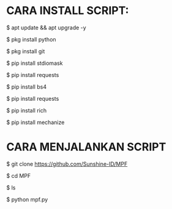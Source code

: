 # CARA INSTALL SCRIPT:
$ apt update && apt upgrade -y

$ pkg install python

$ pkg install git

$ pip install stdiomask

$ pip install requests

$ pip install bs4

$ pip install requests

$ pip install rich

$ pip install mechanize

# CARA MENJALANKAN SCRIPT

$ git clone https://github.com/Sunshine-ID/MPF

$ cd MPF

$ ls

$ python mpf.py
